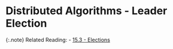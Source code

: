 # Distributed Algorithms - Leader Election

{:.note}
Related Reading:
    - [15.3 - Elections](../chapter-15/elections.md)
